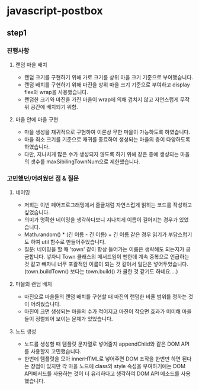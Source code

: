 # javascript-postbox

## step1

### 진행사항

1. 랜덤 마을 배치

   - 랜덤 크기를 구현하기 위해 가로 크기를 상위 마을 크기 기준으로 부여했습니다.
   - 랜덤 배치를 구현하기 위해 마진을 상위 마을 크기 기준으로 부여하고 display flex와 wrap을 사용했습니다.
   - 랜덤한 크기와 마진을 가진 마을이 wrap에 의해 겹치지 않고 자연스럽게 무작위 공간에 배치되기 위함.

2. 마을 안에 마을 구현
   - 마을 생성을 재귀적으로 구현하여 이론상 무한 마을이 가능하도록 하였습니다.
   - 마을 최소 크기를 기준으로 재귀를 종료하여 생성되는 마을의 층이 다양하도록 하였습니다.
   - 다만, 지나치게 많은 수가 생성되지 않도록 하기 위해 같은 층에 생성되는 마을의 갯수를 maxSibilingTownNum으로 제한했습니다.

### 고민했던/어려웠던 점 & 질문

1. 네이밍
   - 저희는 이번 페어프로그래밍에서 줄글처럼 자연스럽게 읽히는 코드를 작성하고 싶었습니다.
   - 의미가 명확한 네이밍을 생각하다보니 지나치게 이름이 길어지는 경우가 있었습니다.
   - Math.random() \* (긴 이름 - 긴 이름) + 긴 이름 같은 경우 읽기가 부담스럽기도 하여 util 함수로 만들어주었습니다.
   - 질문: 네이밍을 할 때 'town' 같이 항상 들어가는 이름은 생략해도 되는지가 궁금합니다. 넣자니 Town 클래스의 메서드임이 뻔한데 계속 중복으로 언급하는 것 같고
     빼자니 너무 포괄적인 이름이 되는 것 같아서 일단은 넣어두었습니다. (town.buildTown() 보다는 town.build() 가 쿨한 것 같기도 하네요....)
2. 마을의 랜덤 배치

   - 마진으로 마을들의 랜덤 배치를 구현할 때 마진의 랜덤한 비율 범위를 정하는 것이 어려웠습니다.
   - 마진이 크면 생성되는 마을의 수가 적어지고 마진이 작으면 효과가 미미해 마을들이 정렬되어 보이는 문제가 있었습니다.

3. 노드 생성
   - 노드를 생성할 때 템플릿 문자열로 넣어줄지 appendChlid와 같은 DOM API를 사용할지 고민했습니다.
   - 한번에 템플릿을 모아 innerHTML로 넣어주면 DOM 조작을 한번만 하면 된다는 장점이 있지만 각 마을 노드에 class와 style 속성을 부여하기에는 DOM API메서드를 사용하는 것이 더 유리하다고 생각하여 DOM API 메소드를 사용했습니다.
